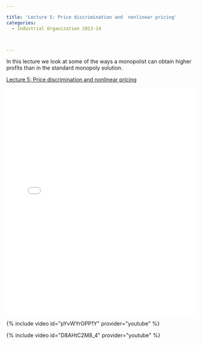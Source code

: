 ```yaml
---

title: 'Lecture 5: Price discrimination and  nonlinear pricing'
categories:
  - Industrial Organization 2013-14



---
```

In this lecture we look at some of the ways a monopolist can obtain higher profits than in the standard monopoly solution.  

 

<a href="https://www.scribd.com/doc/182451012/Lecture-5-Price-discrimination-and-nonlinear-pricing"  title="View Lecture 5: Price discrimination and  nonlinear pricing on Scribd">Lecture 5: Price discrimination and  nonlinear pricing</a>

<iframe data-aspect-ratio="undefined" data-auto-height="false" frameborder="0" height="600" scrolling="no" src="//www.scribd.com/embeds/182451012/content?start_page=1&amp;view_mode=slideshow&amp;show_recommendations=false" width="100%"></iframe> 

 



{% include video id="pYvWYrOPP1Y" provider="youtube" %}



 

 



{% include video id="D8AHtC2M8_4" provider="youtube" %}



